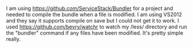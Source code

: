 I am using https://github.com/ServiceStack/Bundler for a project and needed to compile the bundle when a file is modified. I am using VS2012 and they say it supports compile on save but I could not get it to work. I used https://github.com/bevry/watchr to watch my /less/ directory and run the "bundler" command if any files have been modified. It's pretty simple really. 
